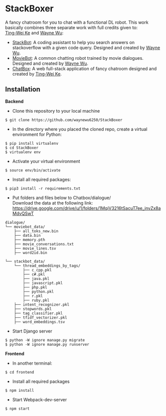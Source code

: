 # StackBoxer

A fancy chatroom for you to chat with a functional DL robot.
This work basically combines three separate work with full credits given to: <br> 
[Ting-Wei Ke](https://github.com/TIngWeiKe) and [Wayne Wu](https://github.com/waynewu6250): <br>

* [StackBot](https://github.com/waynewu6250/ML_DL_Projects/tree/master/1.StackBot-on-telegram): A coding assistant to help you search answers on stackoverflow with a given code query. Designed and created by [Wayne Wu](https://github.com/waynewu6250).
* [MovieBot](https://github.com/waynewu6250/ML_DL_Projects/tree/master/5.Movie-bot-pytorch): A common chatting robot trained by movie dialogues. Designed and created by [Wayne Wu](https://github.com/waynewu6250).
* [ChatBox](https://github.com/TIngWeiKe/ChatBox): A web full-stack application of fancy chatroom designed and created by [Ting-Wei Ke](https://github.com/TIngWeiKe).

## Installation
**Backend**
* Clone this repository to your local machine

> 
    $ git clone https://github.com/waynewu6250/StackBoxer
* In the directory where you placed the cloned repo, create a virtual environment for Python:
>   
    $ pip install virtualenv
    $ cd StackBoxer
    $ virtualenv env    
* Activate your virtual environment
>
    $ source env/bin/activate
* Install all required packages:
>
    $ pip3 install -r requirements.txt
* Put folders and files below to Chatbox/dialogue/ <br>
Download the data at the following link: <br>
https://drive.google.com/drive/u/1/folders/1MqiV3216tSacuT7ee_invZx8aMdvQSwT
>
    dialogue/
    └── moviebot_data/
        ├── all_toks_new.bin
        ├── data.bin
        ├── memory.pth
        ├── movie_conversations.txt
        ├── movie_lines.tsv
        ├── word2id.bin
    
    └── stackbot_data/
        └── thread_embeddings_by_tags/
            ├── c_cpp.pkl
            ├── c#.pkl
            ├── java.pkl
            ├── javascript.pkl
            ├── php.pkl
            ├── python.pkl
            ├── r.pkl
            ├── ruby.pkl
        ├── intent_recognizer.pkl
        ├── stopwords.pkl
        ├── tag_classifier.pkl
        ├── tfidf_vectorizer.pkl
        ├── word_embeddings.tsv

* Start Django server    
>
    $ python -W ignore manage.py migrate
    $ python -W ignore manage.py runserver
              
              
 
**Frontend**

* In another terminal:
>
    $ cd frontend
* Install all required packages
>
    $ npm install
* Start Webpack-dev-server
>
    $ npm start
